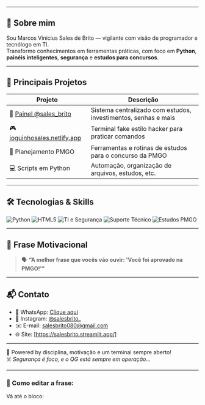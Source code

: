 
---

## 📌 Sobre mim

Sou Marcos Vinicius Sales de Brito — vigilante com visão de programador e tecnólogo em TI.  
Transformo conhecimentos em ferramentas práticas, com foco em **Python**, **painéis inteligentes**, **segurança** e **estudos para concursos**.

---

## 🚀 Principais Projetos

| Projeto | Descrição |
|--------|-----------|
| 🔗 [Painel @sales_brito](https://salesbrito.vercel.app) | Sistema centralizado com estudos, investimentos, senhas e mais |
| 🎮 [joguinhosales.netlify.app](https://joguinhosales.netlify.app) | Terminal fake estilo hacker para praticar comandos |
| 🧠 Planejamento PMGO | Ferramentas e rotinas de estudos para o concurso da PMGO |
| 💻 Scripts em Python | Automação, organização de arquivos, estudos, etc. |

---

## 🛠️ Tecnologias & Skills

![Python](https://img.shields.io/badge/Python-3776AB?style=for-the-badge&logo=python&logoColor=white)
![HTML5](https://img.shields.io/badge/HTML5-E34F26?style=for-the-badge&logo=html5&logoColor=white)
![TI e Segurança](https://img.shields.io/badge/TI%20%2F%20Seguran%C3%A7a-000000?style=for-the-badge&logo=hackthebox&logoColor=white)
![Suporte Técnico](https://img.shields.io/badge/Suporte_Técnico-007ACC?style=for-the-badge)
![Estudos PMGO](https://img.shields.io/badge/PMGO%20Study%20Mode-FFD700?style=for-the-badge)

---

## 🧭 Frase Motivacional

> 🗣️ **“A melhor frase que vocês vão ouvir: 'Você foi aprovado na PMGO!'”**

---

## 📬 Contato

- 📱 WhatsApp: [Clique aqui](https://wa.me/5561996918191)
- 📸 Instagram: [@salesbrito_](https://instagram.com/salesbrito_)
- ✉️ E-mail: salesbrito080@gmail.com
- 🌐 Site: [https://salesbrito.streamlit.app/]

---

🧠 Powered by disciplina, motivação e um terminal sempre aberto!  
☠️ *Segurança é foco, e o QG está sempre em operação...*

---

### 📝 Como editar a frase:

Vá até o bloco:


